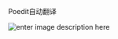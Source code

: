 Poedit自动翻译

![enter image description here](https://m.360buyimg.com/i/jfs/t1/348680/18/2608/6780/68c428dbF5ca11323/439d9bba3ec1d7f8.png)